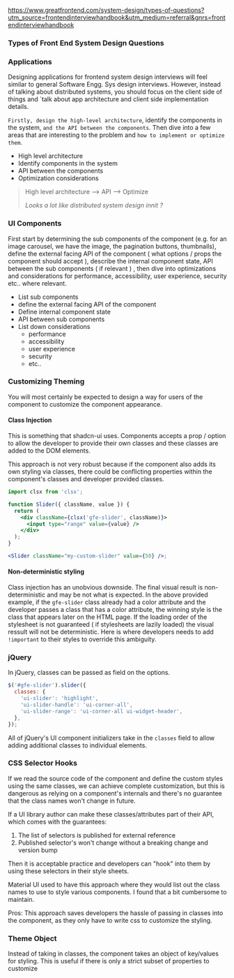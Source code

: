 https://www.greatfrontend.com/system-design/types-of-questions?utm_source=frontendinterviewhandbook&utm_medium=referral&gnrs=frontendinterviewhandbook

### Types of Front End System Design Questions

### Applications

Designing applications for frontend system design interviews will feel similar to general Software Engg. Sys design interviews. However, instead of talking about distributed systems, you should focus on the client side of things and `talk about app architecture and client side implementation details. 

`Firstly, design the high-level architecture`, identify the components in the system, `and the API between the components`. Then dive into a few areas that are interesting to the problem and `how to implement or optimize them`. 

- High level architecture
- Identify components in the system
- API between the components
- Optimization considerations

> High level architecture --> API --> Optimize
> 
> *Looks a lot like distributed system design innit ?* 

###  UI Components

First start by determining the sub components of the component (e.g. for an image carousel, we have the image, the pagination buttons, thumbnails), define the external facing API of the component ( what options / props the component should accept ), describe the internal component state, API between the sub components ( if relevant ) , then dive into optimizations and considerations for performance, accessibility, user experience, security etc.. where relevant. 

- List sub components
- define the external facing API of the component
- Define internal component state
- API between sub components 
- List down considerations
	- performance
	- accessibility
	- user experience
	- security
	- etc..

### Customizing Theming

You will most certainly be expected to design a way for users of the component to customize the component appearance. 

#### Class Injection

This is something that shadcn-ui uses. Components accepts a prop / option to allow the developer to provide their own classes and these classes are added to the DOM elements. 

This approach is not very robust because if the component also adds its own styling via classes, there could be conflicting properties within the component's classes and developer provided classes. 

```jsx
import clsx from 'clsx';

function Slider({ className, value }) {
  return (
    <div className={clsx('gfe-slider', className)}>
      <input type="range" value={value} />
    </div>
  );
}

<Slider className="my-custom-slider" value={50} />;
```

#### Non-deterministic styling

Class injection has an unobvious downside. The final visual result is non-deterministic and may be not what is expected. In the above provided example, if the `gfe-slider` class already had a color attribute and the developer passes a class that has a color attribute, the winning style is the class that appears later on the HTML page. If the loading order of the stylesheet is not guaranteed ( if stylesheets are lazily loaded) the visual ressult will not be deterministic. Here is where developers needs to add `!important` to their styles to override this ambiguity.
### jQuery

In jQuery, classes can be passed as field on the options. 

```js
$('#gfe-slider').slider({
  classes: {
    'ui-slider': 'highlight',
    'ui-slider-handle': 'ui-corner-all',
    'ui-slider-range': 'ui-corner-all ui-widget-header',
  },
});
```

All of jQuery's UI component initializers take in the `classes` field to allow adding additional classes to individual elements. 

### CSS Selector Hooks

If we read the source code of the component and define the custom styles using the same classes, we can achieve complete customization, but this is dangerous as relying on a component's internals and there's no guarantee that the class names won't change in future. 

If a UI library author can make these classes/attributes part of their API, which comes with the guarantees: 
1. The list of selectors is published for external reference
2. Published selector's won't change without a breaking change and version bump

Then it is acceptable practice and developers can "hook" into them by using these selectors in their style sheets. 

Material UI used to have this approach where they would list out the class names to use to style various components. I found that a bit cumbersome to maintain.

Pros: This approach saves developers the hassle of passing in classes into the component, as they only have to write css to customize the styling. 

### Theme Object

Instead of taking in classes, the component takes an object of key/values for styling. This is useful if there is only a strict subset of properties to customize